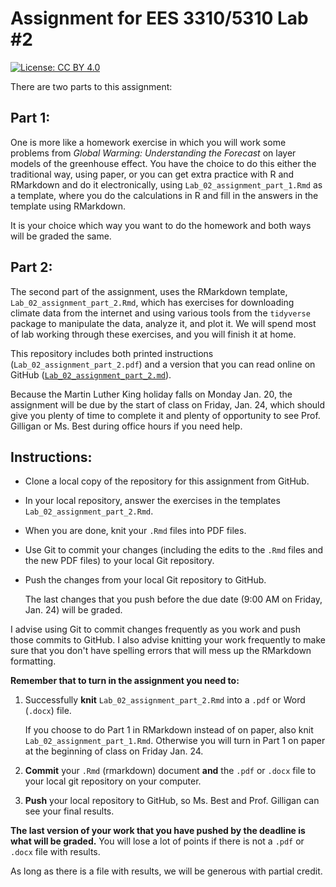 # Assignment for EES 3310/5310 Lab #2

[![License: CC BY 4.0](https://img.shields.io/badge/License-CC%20BY%204.0-lightgrey.svg)](https://creativecommons.org/licenses/by/4.0/)

There are two parts to this assignment:

## Part 1:

One is more like a homework exercise in which you will work some problems from
_Global Warming: Understanding the Forecast_ on layer models of the greenhouse
effect. You have the choice to do this either the traditional way, using paper,
or you can get extra practice with R and RMarkdown and do it electronically,
using `Lab_02_assignment_part_1.Rmd` as a template, where you do the 
calculations in R and fill in the answers in the template using RMarkdown.

It is your choice which way you want to do the homework and both ways will be
graded the same.

## Part 2:

The second part of the assignment, uses the RMarkdown template, 
`Lab_02_assignment_part_2.Rmd`, which has exercises
for downloading climate data from the internet and using various tools from the
`tidyverse` package to manipulate the data, analyze it, and plot it.
We will spend most of lab working through these exercises, and you will finish
it at home.

This repository includes both printed instructions 
(`Lab_02_assignment_part_2.pdf`) and a version that you can read online on
GitHub ([`Lab_02_assignment_part_2.md`](Lab_02_assignment_part_2.md)).

Because the Martin Luther King holiday falls on Monday Jan. 20, the assignment
will be due by the start of class on Friday, Jan. 24, which should give you
plenty of time to complete it and plenty of opportunity to see Prof. Gilligan
or Ms. Best during office hours if you need help.

## Instructions:

* Clone a local copy of the repository for this assignment from GitHub.
* In your local repository, answer the exercises in the templates
  `Lab_02_assignment_part_2.Rmd`.
* When you are done, knit your `.Rmd` files into PDF files.
* Use Git to commit your changes (including the edits to the `.Rmd` files
  and the new PDF files) to your local Git repository.
* Push the changes from your local Git repository to GitHub.

    The last changes that you push before the due date (9:00 AM on Friday, 
    Jan. 24) will be graded.

I advise using Git to commit changes frequently as you work and push those 
commits to GitHub.
I also advise knitting your work frequently to make sure that you don't have 
spelling errors that will mess up the RMarkdown formatting.

**Remember that to turn in the assignment you need to:**

1. Successfully **knit** `Lab_02_assignment_part_2.Rmd` into a `.pdf` or 
   Word (`.docx`) file. 
   
     If you choose to do Part 1 in RMarkdown instead 
     of on paper, also knit `Lab_02_assignment_part_1.Rmd`. Otherwise you will
     turn in Part 1 on paper at the beginning of class on Friday Jan. 24.
2. **Commit** your `.Rmd` (rmarkdown) document **and** the `.pdf` or `.docx` 
   file to your local git repository on your computer.
3. **Push** your local repository to GitHub, so Ms. Best and Prof. Gilligan 
   can see your final results.

**The last version of your work that you have pushed by the deadline is what will be graded.**
You will lose a lot of points if there is not a `.pdf` or `.docx` file with results.

As long as there is a file with results, we will be generous with partial credit.

